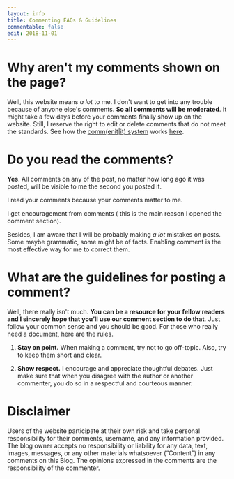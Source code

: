 ```yaml
---
layout: info
title: Commenting FAQs & Guidelines
commentable: false
edit: 2018-11-01
---
```



# Why aren't my comments shown on the page?

Well, this website means *a lot* to me. I don't want to get into any trouble because of anyone else's comments. **So all comments will be moderated**. It might take a few days before your comments finally show up on the website. Still, I reserve the right to edit or delete comments that do not meet the standards. See how the [comm(enit\|it) system](https://commentit.io/) works [here](https://commentit.io/faq).

# Do you read the comments?

**Yes**. All comments on any of the post, no matter how long ago it was posted, will be visible to me the second you posted it. 

I read your comments because your comments matter to me.

I get encouragement from comments ( this is the main reason I opened the comment section).

Besides, I am aware that I will be probably making *a lot* mistakes on posts. Some maybe grammatic, some might be of facts. Enabling comment is the most effective way for me to correct them. 

# What are the guidelines for posting a comment?

Well, there really isn't much. **You can be a resource for your fellow readers and I sincerely hope that you’ll use our comment section to do that**. Just follow your common sense and you should be good. For those who really need a document, here are the rules.

1. **Stay on point.** When making a comment, try not to go off-topic. Also, try to keep them short and clear.

2. **Show respect.** I encourage and appreciate thoughtful debates. Just make sure that when you disagree with the author or another commenter, you do so in a respectful and courteous manner.

# Disclaimer

Users of the website participate at their own risk and take personal responsibility for their comments, username, and any information provided. The blog owner accepts no responsibility or liability for any data, text, images, messages, or any other materials whatsoever (“Content”) in any comments on this Blog. The opinions expressed in the comments are the responsibility of the commenter.

